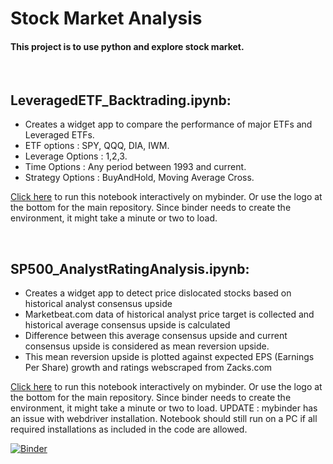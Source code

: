 # Stock Market Analysis

#### This project is to use python and explore stock market. 
<br>

## LeveragedETF_Backtrading.ipynb:
- Creates a widget app to compare the performance of major ETFs and Leveraged ETFs. 
- ETF options : SPY, QQQ, DIA, IWM.
- Leverage Options : 1,2,3.
- Time Options : Any period between 1993 and current.
- Strategy Options : BuyAndHold, Moving Average Cross.

[Click here](https://mybinder.org/v2/gh/RaghuvirJonnagiri/StockMarketAnalysis/HEAD?labpath=LeveragedETF_Backtrading.ipynb) to run this notebook interactively on mybinder. Or use the logo at the bottom for the main repository. Since binder needs to create the environment, it might take a minute or two to load. 


<br>

## SP500_AnalystRatingAnalysis.ipynb:
- Creates a widget app to detect price dislocated stocks based on historical analyst consensus upside
- Marketbeat.com data of historical analyst price target is collected and historical average consensus upside is calculated
- Difference between this average consensus upside and current consensus upside is considered as mean reversion upside.
- This mean reversion upside is plotted against expected EPS (Earnings Per Share) growth and ratings webscraped from Zacks.com

[Click here](https://mybinder.org/v2/gh/RaghuvirJonnagiri/StockMarketAnalysis/HEAD?labpath=SP500_AnalystRatingAnalysis.ipynb) to run this notebook interactively on mybinder. Or use the logo at the bottom for the main repository. Since binder needs to create the environment, it might take a minute or two to load. 
UPDATE : mybinder has an issue with webdriver installation. Notebook should still run on a PC if all required installations as included in the code are allowed.
<br>

[![Binder](https://mybinder.org/badge_logo.svg)](https://mybinder.org/v2/gh/RaghuvirJonnagiri/StockMarketAnalysis/HEAD)

